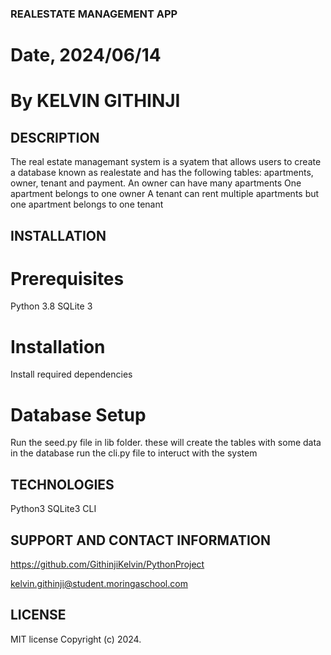 ### REALESTATE MANAGEMENT APP

# Date, 2024/06/14

# By KELVIN GITHINJI

## DESCRIPTION
The real estate managemant system is a syatem that allows users to create a database known as realestate and has the following tables: apartments, owner, tenant and payment.
An owner can have many apartments
One apartment belongs to one owner
A tenant can rent multiple apartments
but one apartment belongs to one tenant

## INSTALLATION
# Prerequisites
Python 3.8 
SQLite 3 

# Installation
Install required dependencies

# Database Setup
Run the seed.py file in lib folder.
these will create the tables with some data in the database
run the cli.py file to interuct with the system

## TECHNOLOGIES
Python3
SQLite3
CLI

## SUPPORT AND CONTACT INFORMATION
https://github.com/GithinjiKelvin/PythonProject

kelvin.githinji@student.moringaschool.com

## LICENSE
MIT license Copyright (c) 2024.